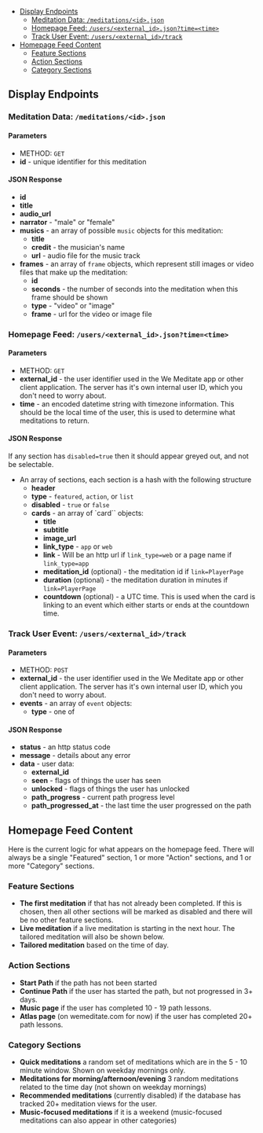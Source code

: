 - [Display Endpoints](#display-endpoints)
  - [Meditation Data: `/meditations/<id>.json`](#meditation-data-meditationsidjson)
  - [Homepage Feed: `/users/<external_id>.json?time=<time>`](#homepage-feed-usersexternal_idjsontimetime)
  - [Track User Event: `/users/<external_id>/track`](#track-user-event-usersexternal_idtrack)
- [Homepage Feed Content](#homepage-feed-content)
  - [Feature Sections](#feature-sections)
  - [Action Sections](#action-sections)
  - [Category Sections](#category-sections)

## Display Endpoints
### Meditation Data: `/meditations/<id>.json`
#### Parameters <!-- omit in toc -->
- METHOD: `GET`
- **id** - unique identifier for this meditation

#### JSON Response <!-- omit in toc -->
- **id**
- **title**
- **audio_url**
- **narrator** - "male" or "female"
- **musics** - an array of possible `music` objects for this meditation:
  - **title**
  - **credit** - the musician's name
  - **url** - audio file for the music track
- **frames** - an array of `frame` objects, which represent still images or video files that make up the meditation:
  - **id**
  - **seconds** - the number of seconds into the meditation when this frame should be shown
  - **type** - "video" or "image"
  - **frame** - url for the video or image file


### Homepage Feed: `/users/<external_id>.json?time=<time>`
#### Parameters <!-- omit in toc -->
- METHOD: `GET`
- **external_id** - the user identifier used in the We Meditate app or other client application. The server has it's own internal user ID, which you don't need to worry about.
- **time** - an encoded datetime string with timezone information. This should be the local time of the user, this is used to determine what meditations to return.

#### JSON Response <!-- omit in toc -->
If any section has `disabled=true` then it should appear greyed out, and not be selectable.
- An array of sections, each section is a hash with the following structure
  - **header**
  - **type** - `featured`, `action`, or `list`
  - **disabled** - `true` or `false`
  - **cards** - an array of `card`` objects:
    - **title**
    - **subtitle**
    - **image_url**
    - **link_type** - `app` or `web`
    - **link** - Will be an http url if `link_type=web` or a page name if `link_type=app`
    - **meditation_id** (optional) - the meditation id if `link=PlayerPage`
    - **duration** (optional) - the meditation duration in minutes if `link=PlayerPage`
    - **countdown** (optional) - a UTC time. This is used when the card is linking to an event which either starts or ends at the countdown time.


### Track User Event: `/users/<external_id>/track`
#### Parameters <!-- omit in toc -->
- METHOD: `POST`
- **external_id** - the user identifier used in the We Meditate app or other client application. The server has it's own internal user ID, which you don't need to worry about.
- **events** - an array of `event` objects:
  - **type** - one of

#### JSON Response <!-- omit in toc -->
- **status** - an http status code
- **message** - details about any error
- **data** - user data:
  - **external_id**
  - **seen** - flags of things the user has seen
  - **unlocked** - flags of things the user has unlocked
  - **path_progress** - current path progress level
  - **path_progressed_at** - the last time the user progressed on the path

## Homepage Feed Content
Here is the current logic for what appears on the homepage feed. There will always be a single "Featured" section, 1 or more "Action" sections, and 1 or more "Category" sections.

### Feature Sections
- **The first meditation** if that has not already been completed. If this is chosen, then all other sections will be marked as disabled and there will be no other feature sections.
- **Live meditation** if a live meditation is starting in the next hour. The tailored meditation will also be shown below.
- **Tailored meditation** based on the time of day.

### Action Sections
- **Start Path** if the path has not been started
- **Continue Path** if the user has started the path, but not progressed in 3+ days.
- **Music page** if the user has completed 10 - 19 path lessons.
- **Atlas page** (on wemeditate.com for now) if the user has completed 20+ path lessons.

### Category Sections
- **Quick meditations** a random set of meditations which are in the 5 - 10 minute window. Shown on weekday mornings only.
- **Meditations for morning/afternoon/evening** 3 random meditations related to the time day (not shown on weekday mornings)
- **Recommended meditations** (currently disabled) if the database has tracked 20+ meditation views for the user.
- **Music-focused meditations** if it is a weekend (music-focused meditations can also appear in other categories)
